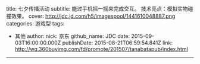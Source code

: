 title: 七夕传播活动
subtitle: 能过手机摇一摇来完成交互。  技术亮点：模拟实物碰撞效果。 
cover: http://jdc.jd.com/h5/imagespool/1441610048887.png
categories: 游戏型
tags:
  - 其他
author:
  nick: 京东
  github_name: JDC
date: 2015-09-03T16:00:00.000Z
publishDate: 2015-08-21T06:59:54.841Z
link: http://wq.360buyimg.com/fd/promote/201507/tanabatapub/index.html
---
